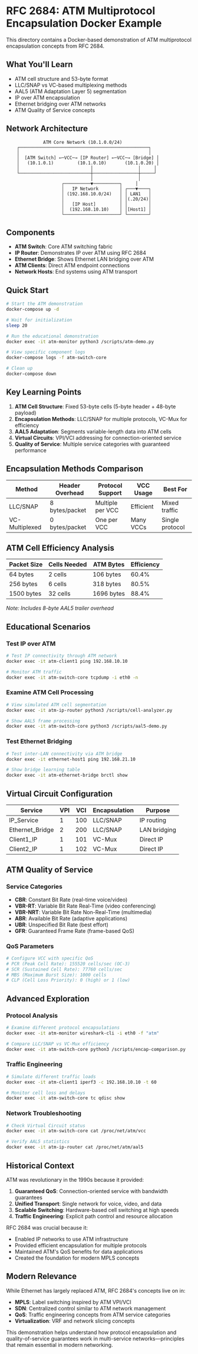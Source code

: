 # RFC 2684: ATM Multiprotocol Encapsulation Docker Example

This directory contains a Docker-based demonstration of ATM multiprotocol encapsulation concepts from RFC 2684.

## What You'll Learn

- ATM cell structure and 53-byte format
- LLC/SNAP vs VC-based multiplexing methods
- AAL5 (ATM Adaptation Layer 5) segmentation
- IP over ATM encapsulation
- Ethernet bridging over ATM networks
- ATM Quality of Service concepts

## Network Architecture

```
              ATM Core Network (10.1.0.0/24)
    ┌─────────────────────────────────────────────────┐
    │                                                 │
    │  [ATM Switch] ←─VCC─→ [IP Router] ←─VCC─→ [Bridge] │
    │   (10.1.0.1)         (10.1.0.10)       (10.1.0.20) │
    │                           │                 │     │
    └───────────────────────────┼─────────────────┼─────┘
                                │                 │
                     ┌──────────▼──────────┐     │
                     │   IP Network        │ ┌───▼────┐
                     │ (192.168.10.0/24)   │ │ LAN1   │
                     │                     │ │(.20/24)│
                     │   [IP Host]         │ │        │
                     │  (192.168.10.10)    │ │[Host1] │
                     └─────────────────────┘ └────────┘
```

## Components

- **ATM Switch**: Core ATM switching fabric
- **IP Router**: Demonstrates IP over ATM using RFC 2684
- **Ethernet Bridge**: Shows Ethernet LAN bridging over ATM
- **ATM Clients**: Direct ATM endpoint connections
- **Network Hosts**: End systems using ATM transport

## Quick Start

```bash
# Start the ATM demonstration
docker-compose up -d

# Wait for initialization
sleep 20

# Run the educational demonstration
docker exec -it atm-monitor python3 /scripts/atm-demo.py

# View specific component logs
docker-compose logs -f atm-switch-core

# Clean up
docker-compose down
```

## Key Learning Points

1. **ATM Cell Structure**: Fixed 53-byte cells (5-byte header + 48-byte payload)
2. **Encapsulation Methods**: LLC/SNAP for multiple protocols, VC-Mux for efficiency
3. **AAL5 Adaptation**: Segments variable-length data into ATM cells
4. **Virtual Circuits**: VPI/VCI addressing for connection-oriented service
5. **Quality of Service**: Multiple service categories with guaranteed performance

## Encapsulation Methods Comparison

| Method | Header Overhead | Protocol Support | VCC Usage | Best For |
|--------|-----------------|------------------|-----------|----------|
| LLC/SNAP | 8 bytes/packet | Multiple per VCC | Efficient | Mixed traffic |
| VC-Multiplexed | 0 bytes/packet | One per VCC | Many VCCs | Single protocol |

## ATM Cell Efficiency Analysis

| Packet Size | Cells Needed | ATM Bytes | Efficiency |
|-------------|--------------|-----------|------------|
| 64 bytes | 2 cells | 106 bytes | 60.4% |
| 256 bytes | 6 cells | 318 bytes | 80.5% |
| 1500 bytes | 32 cells | 1696 bytes | 88.4% |

*Note: Includes 8-byte AAL5 trailer overhead*

## Educational Scenarios

### Test IP over ATM
```bash
# Test IP connectivity through ATM network
docker exec -it atm-client1 ping 192.168.10.10

# Monitor ATM traffic
docker exec -it atm-switch-core tcpdump -i eth0 -n
```

### Examine ATM Cell Processing
```bash
# View simulated ATM cell segmentation
docker exec -it atm-ip-router python3 /scripts/cell-analyzer.py

# Show AAL5 frame processing
docker exec -it atm-switch-core python3 /scripts/aal5-demo.py
```

### Test Ethernet Bridging
```bash
# Test inter-LAN connectivity via ATM bridge
docker exec -it ethernet-host1 ping 192.168.21.10

# Show bridge learning table
docker exec -it atm-ethernet-bridge brctl show
```

## Virtual Circuit Configuration

| Service | VPI | VCI | Encapsulation | Purpose |
|---------|-----|-----|---------------|---------|
| IP_Service | 1 | 100 | LLC/SNAP | IP routing |
| Ethernet_Bridge | 2 | 200 | LLC/SNAP | LAN bridging |
| Client1_IP | 1 | 101 | VC-Mux | Direct IP |
| Client2_IP | 1 | 102 | VC-Mux | Direct IP |

## ATM Quality of Service

### Service Categories
- **CBR**: Constant Bit Rate (real-time voice/video)
- **VBR-RT**: Variable Bit Rate Real-Time (video conferencing)
- **VBR-NRT**: Variable Bit Rate Non-Real-Time (multimedia)
- **ABR**: Available Bit Rate (adaptive applications)
- **UBR**: Unspecified Bit Rate (best effort)
- **GFR**: Guaranteed Frame Rate (frame-based QoS)

### QoS Parameters
```bash
# Configure VCC with specific QoS
# PCR (Peak Cell Rate): 155520 cells/sec (OC-3)
# SCR (Sustained Cell Rate): 77760 cells/sec
# MBS (Maximum Burst Size): 1000 cells
# CLP (Cell Loss Priority): 0 (high) or 1 (low)
```

## Advanced Exploration

### Protocol Analysis
```bash
# Examine different protocol encapsulations
docker exec -it atm-monitor wireshark-cli -i eth0 -f "atm"

# Compare LLC/SNAP vs VC-Mux efficiency
docker exec -it atm-switch-core python3 /scripts/encap-comparison.py
```

### Traffic Engineering
```bash
# Simulate different traffic loads
docker exec -it atm-client1 iperf3 -c 192.168.10.10 -t 60

# Monitor cell loss and delays
docker exec -it atm-switch-core tc qdisc show
```

### Network Troubleshooting
```bash
# Check Virtual Circuit status
docker exec -it atm-switch-core cat /proc/net/atm/vcc

# Verify AAL5 statistics
docker exec -it atm-ip-router cat /proc/net/atm/aal5
```

## Historical Context

ATM was revolutionary in the 1990s because it provided:

1. **Guaranteed QoS**: Connection-oriented service with bandwidth guarantees
2. **Unified Transport**: Single network for voice, video, and data
3. **Scalable Switching**: Hardware-based cell switching at high speeds
4. **Traffic Engineering**: Explicit path control and resource allocation

RFC 2684 was crucial because it:
- Enabled IP networks to use ATM infrastructure
- Provided efficient encapsulation for multiple protocols
- Maintained ATM's QoS benefits for data applications
- Created the foundation for modern MPLS concepts

## Modern Relevance

While Ethernet has largely replaced ATM, RFC 2684's concepts live on in:

- **MPLS**: Label switching inspired by ATM VPI/VCI
- **SDN**: Centralized control similar to ATM network management
- **QoS**: Traffic engineering concepts from ATM service categories
- **Virtualization**: VRF and network slicing concepts

This demonstration helps understand how protocol encapsulation and quality-of-service guarantees work in multi-service networks—principles that remain essential in modern networking.